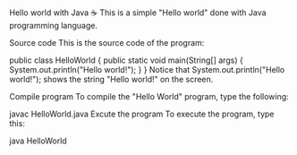 Hello world with Java ☕
This is a simple "Hello world" done with Java programming language.

Source code
This is the source code of the program:

public class HelloWorld {
  public static void main(String[] args) {
    System.out.println("Hello world!");
  }
}
Notice that System.out.println("Hello world!"); shows the string "Hello world!" on the screen.

Compile program
To compile the "Hello World" program, type the following:

javac HelloWorld.java
Excute the program
To execute the program, type this:

java HelloWorld
